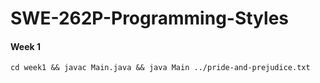 # SWE-262P-Programming-Styles
#### Week 1
```
cd week1 && javac Main.java && java Main ../pride-and-prejudice.txt
```